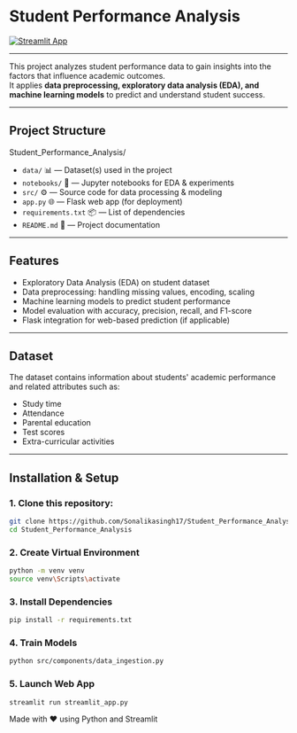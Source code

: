 #  Student Performance Analysis

[![Streamlit App](https://img.shields.io/badge/Streamlit-Live%20App-brightgreen?logo=streamlit)](https://studentperformanceanalysis-wovkzsbhskvyyps34cxbnj.streamlit.app/)

---

This project analyzes student performance data to gain insights into the factors that influence academic outcomes.  
It applies **data preprocessing, exploratory data analysis (EDA), and machine learning models** to predict and understand student success.

---

##  Project Structure

Student_Performance_Analysis/

- `data/` 📊 — Dataset(s) used in the project  
- `notebooks/` 📒 — Jupyter notebooks for EDA & experiments  
- `src/` ⚙️ — Source code for data processing & modeling  
- `app.py` 🌐 — Flask web app (for deployment)  
- `requirements.txt` 📦 — List of dependencies  
- `README.md` 📝 — Project documentation  
---

##  Features

-  Exploratory Data Analysis (EDA) on student dataset  
-  Data preprocessing: handling missing values, encoding, scaling  
-  Machine learning models to predict student performance  
-  Model evaluation with accuracy, precision, recall, and F1-score  
-  Flask integration for web-based prediction (if applicable)

---

##  Dataset

The dataset contains information about students' academic performance and related attributes such as:
- Study time  
- Attendance  
- Parental education  
- Test scores  
- Extra-curricular activities  

---

##  Installation & Setup

### 1. Clone this repository:
   ```bash
   git clone https://github.com/Sonalikasingh17/Student_Performance_Analysis.git
   cd Student_Performance_Analysis
```

### 2. Create Virtual Environment
```bash
python -m venv venv
source venv\Scripts\activate
```

### 3. Install Dependencies
```bash
pip install -r requirements.txt
```

### 4. Train Models
```bash
python src/components/data_ingestion.py
```

### 5. Launch Web App
```bash
streamlit run streamlit_app.py
```

Made with ❤️ using Python and Streamlit

